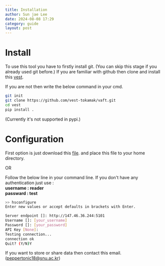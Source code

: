 ```yaml
---
title: Installation
author: Sun jae Lee
date: 2024-08-08 17:29
category: guide
layout: post
---
```


Install
=====

To use this tool you have to firstly install git. (You can skip this stage if you already used git before.) If you are familiar with github then clone and install this [vest](https://github.com/vest-tokamak/vaft). 

If you are not then write the below command in your cmd.

```bash
git init
git clone https://github.com/vest-tokamak/vaft.git
cd vest
pip install .
```
(Currently it's not supported in pypi.)


Configuration
=====
First option is just download this
[file](https://github.com/vest-tokamak/vaft/blob/main/.hscfg). and place this file to your home directory.

OR  

Follow the below line in your command line. If you don't have any authentication just use :  
__username : reader__    
__passward : test__  

```bash
>> hsconfigure
Enter new values or accept defaults in brackets with Enter.

Server endpoint []: http://147.46.36.244:5101
Username []: [your_username]
Password []: [your_password]
API Key [None]: 
Testing connection...
connection ok
Quit? (Y/N)Y
```
If you want to store or share data then contact this email. (peppertonic18@snu.ac.kr)